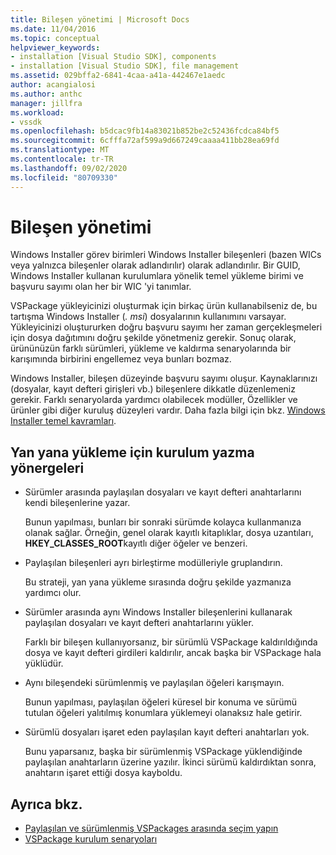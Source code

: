 ```yaml
---
title: Bileşen yönetimi | Microsoft Docs
ms.date: 11/04/2016
ms.topic: conceptual
helpviewer_keywords:
- installation [Visual Studio SDK], components
- installation [Visual Studio SDK], file management
ms.assetid: 029bffa2-6841-4caa-a41a-442467e1aedc
author: acangialosi
ms.author: anthc
manager: jillfra
ms.workload:
- vssdk
ms.openlocfilehash: b5dcac9fb14a83021b852be2c52436fcdca84bf5
ms.sourcegitcommit: 6cfffa72af599a9d667249caaaa411bb28ea69fd
ms.translationtype: MT
ms.contentlocale: tr-TR
ms.lasthandoff: 09/02/2020
ms.locfileid: "80709330"
---
```

# <a name="component-management"></a>Bileşen yönetimi
Windows Installer görev birimleri Windows Installer bileşenleri (bazen WICs veya yalnızca bileşenler olarak adlandırılır) olarak adlandırılır. Bir GUID, Windows Installer kullanan kurulumlara yönelik temel yükleme birimi ve başvuru sayımı olan her bir WIC 'yi tanımlar.

 VSPackage yükleyicinizi oluşturmak için birkaç ürün kullanabilseniz de, bu tartışma Windows Installer (*. msi*) dosyalarının kullanımını varsayar. Yükleyicinizi oluştururken doğru başvuru sayımı her zaman gerçekleşmeleri için dosya dağıtımını doğru şekilde yönetmeniz gerekir. Sonuç olarak, ürününüzün farklı sürümleri, yükleme ve kaldırma senaryolarında bir karışımında birbirini engellemez veya bunları bozmaz.

 Windows Installer, bileşen düzeyinde başvuru sayımı oluşur. Kaynaklarınızı (dosyalar, kayıt defteri girişleri vb.) bileşenlere dikkatle düzenlemeniz gerekir. Farklı senaryolarda yardımcı olabilecek modüller, Özellikler ve ürünler gibi diğer kuruluş düzeyleri vardır. Daha fazla bilgi için bkz. [Windows Installer temel kavramları](../../extensibility/internals/windows-installer-basics.md).

## <a name="guidelines-of-authoring-setup-for-side-by-side-installation"></a>Yan yana yükleme için kurulum yazma yönergeleri

- Sürümler arasında paylaşılan dosyaları ve kayıt defteri anahtarlarını kendi bileşenlerine yazar.

     Bunun yapılması, bunları bir sonraki sürümde kolayca kullanmanıza olanak sağlar. Örneğin, genel olarak kayıtlı kitaplıklar, dosya uzantıları, **HKEY_CLASSES_ROOT**kayıtlı diğer öğeler ve benzeri.

- Paylaşılan bileşenleri ayrı birleştirme modülleriyle gruplandırın.

     Bu strateji, yan yana yükleme sırasında doğru şekilde yazmanıza yardımcı olur.

- Sürümler arasında aynı Windows Installer bileşenlerini kullanarak paylaşılan dosyaları ve kayıt defteri anahtarlarını yükler.

     Farklı bir bileşen kullanıyorsanız, bir sürümlü VSPackage kaldırıldığında dosya ve kayıt defteri girdileri kaldırılır, ancak başka bir VSPackage hala yüklüdür.

- Aynı bileşendeki sürümlenmiş ve paylaşılan öğeleri karışmayın.

     Bunun yapılması, paylaşılan öğeleri küresel bir konuma ve sürümü tutulan öğeleri yalıtılmış konumlara yüklemeyi olanaksız hale getirir.

- Sürümlü dosyaları işaret eden paylaşılan kayıt defteri anahtarları yok.

     Bunu yaparsanız, başka bir sürümlenmiş VSPackage yüklendiğinde paylaşılan anahtarların üzerine yazılır. İkinci sürümü kaldırdıktan sonra, anahtarın işaret ettiği dosya kayboldu.

## <a name="see-also"></a>Ayrıca bkz.
- [Paylaşılan ve sürümlenmiş VSPackages arasında seçim yapın](../../extensibility/choosing-between-shared-and-versioned-vspackages.md)
- [VSPackage kurulum senaryoları](../../extensibility/internals/vspackage-setup-scenarios.md)
